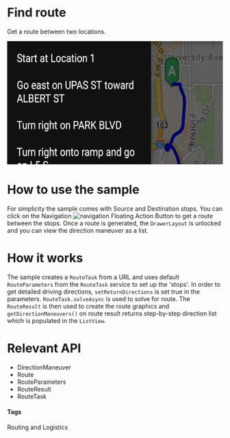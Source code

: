 # Find route
Get a route between two locations.

![Find Route App](find-route.png)

# How to use the sample
For simplicity the sample comes with Source and Destination stops. You can click on the Navigation ![navigation](https://cloud.githubusercontent.com/assets/12448081/16168046/d37aaea2-34b2-11e6-888a-0cbf22f5455f.png) Floating Action Button to get a route between the stops. Once a route is generated, the `DrawerLayout` is unlocked and you can view the direction maneuver as a list.

# How it works
The sample creates a `RouteTask` from a URL and uses default `RouteParameters` from the `RouteTask` service to set up the 'stops'. In order to get detailed driving directions, `setReturnDirections` is set true in the parameters. `RouteTask.solveAsync` is used to solve for route. The `RouteResult` is then used to create the route graphics and `getDirectionManeuvers()` on route result returns step-by-step direction list which is populated in the `ListView`.

# Relevant API
* DirectionManeuver
* Route
* RouteParameters
* RouteResult
* RouteTask

#### Tags
Routing and Logistics
